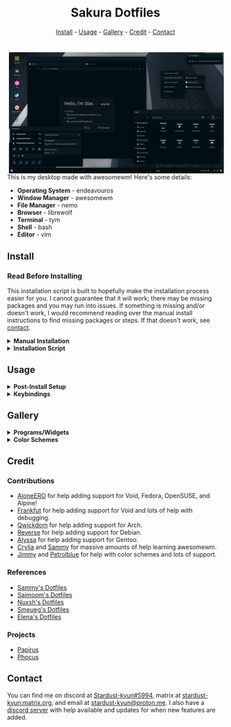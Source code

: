 <h1 align=center>Sakura Dotfiles</h1>

<div align="center">
<a href="#install">Install</a> - <a href="#usage">Usage</a> - <a href="#gallery">Gallery</a> - <a href="#credit">Credit</a> - <a href="#contact">Contact</a>
</div>

<h1></h1>

<img src="src/thumbnail.png" alt="img" align="right" width="500px">

This is my desktop made with awesomewm! Here's some details:

- **Operating System** - endeavouros
- **Window Manager** - awesomewm
- **File Manager** - nemo
- **Browser** - librewolf
- **Terminal** - tym
- **Shell** - bash
- **Editor** - vim

## Install

### Read Before Installing

This installation script is built to hopefully make the installation process easier for you. I cannot guarantee that it will work; there may be missing packages and you may run into issues. If something is missing and/or doesn't work, I would recommend reading over the manual install instructions to find missing packages or steps. If that doesn't work, see <a href="#contact">contact</a>.

<details>
<summary><b>Manual Installation</b></summary>

---

### Minimal Installation Packages

These packages use their names from the Arch repos and AUR. If you can't find them for your distribution, try using the source url from Arch repos.

- base-devel - utilities
- xorg - display server
    + xclip - clipboard
    + xorg-xprop - fetch dep
    + xsettingsd - reload gtk/icons
- pipewire - audio
- brightnessctl - brightness
    + inotify-tools - brightness widget dep
- awesome-git - window manager
- picom - compositor
- polkit-gnome - polkit
- xdg-user-dirs - generate home dirs
- maim - screenshot
- ttf-roboto - gtk font
- ttf-roboto-mono - mono font
- noto-fonts - general font support
- noto-fonts-cjk - cjk font support
- noto-fonts-emoji - emoji font support
- noto-fonts-extra - extra font support
- papirus-icon-theme - icon theme

### Utilities

- gvim - vim with clipboard
- librewolf - browser
- nemo - file manager
- gpicview - image viewer
- zathura - pdf viewer
- network-manager-applet - network applet
- cbatticon - battery applet
- blueman - bluetooth applet

### Setup

- copy contents of `home` to `~/`
- copy contents of `usr/share` to `/usr/share`
- copy contents of `usr/bin` to `/usr/bin`
- enable NetworkManager service (if network-manager-applet installed)
- update font cache `fc-cache -fv`
- update xrdb `xrdb ~/.Xresources`
- generate home dirs `xdg-user-dirs-update`
- make screenshots dir in `~/Pictures/Screenshots`

---

</details>

<details>
<summary><b>Installation Script</b></summary>

---

### Distro Installation

First, you'll need to install the distribution of your choice. Currently supported distros are Arch-based, Debian-based, Fedora-based, Gentoo-based, Void, OpenSUSE, and Alpine. It's recommended to install `xorg` and `pipewire` manually prior to running the script. You will need to install `git` to clone the repository.

Other distributions are not officially supported and may be added in the future.

### After System Installation

```
git clone https://github.com/stardust-kyun/dotfiles ~/dotfiles
cd ~/dotfiles
./install.sh

# Install with log
script -c ./install.sh ~/dotfiles-log.txt 
```

---

</details>

## Usage

<details>
<summary><b>Post-Install Setup</b></summary>

---

### Minimal Install Setup

Since the minimal install doesn't include many programs/utilities, you'll need to install some before rebooting. I recommend installing a terminal, browser, file manager, and text editor. 

### Configuration

The file `~/.config/awesome/rc.lua` contains configuration options for awesome's default commands:

| Configuration   | Description            | Default                                                                                                |
| --------------- | ---------------------- | ------------------------------------------------------------------------------------------------------ |
| `modkey`        | Modkey                 | `"Mod4"`                                                                                               |
| `batt`          | Battery Name           | `"BAT0"`                                                                                               |
| `passwd`        | Lockscreen Password    | `"awesomewm"`                                                                                          |
| `sessionlock`   | Lock on Session Start  | `true` (commented)                                                                                     |
| `terminal`      | Terminal               | `"tym"`                                                                                                |
| `browser`       | Web Browser            | `"librewolf"`                                                                                          |
| `files`         | File Manager           | `"nemo"`                                                                                               |
| `editor`        | Text Editor            | `"vim"`                                                                                                |
| `editorcmd`     | Editor Command         | `terminal .. " -e  \"" .. editor .. "\""`                                                              |
| `config`        | Config Editing Command | `terminal .. " -e \"" .. editor .. " " .. require("gears").filesystem.get_configuration_dir() .. "\""` |
| `lock`          | Lock Command           | `"awesome-client command 'lock()'"`                                                                    |
| `suspend`       | Suspend Command        | `"awesome-client command 'lock()' && systemctl suspend"`                                               |
| `exit`          | Exit Command           | `"awesome-client command 'awesome.quit()'"`                                                            |
| `shutdown`      | Shutdown Command       | `"systemctl poweroff"`                                                                                 |
| `reboot`        | Reboot Command         | `"systemctl reboot"`                                                                                   |
| `color`         | Color Scheme           | `require("color.sakura")`                                                                              |
| `font`          | Font                   | `"RobotoMono Bold 11"`                                                                                 |
| `fontalt`       | Alt Font               | `"RobotoMono Italic Bold 11"`                                                                          |
| `fonticon`      | Icon Font              | `"Material Icons 16"`                                                                                  |
| `titlecontrols` | Titlebar Controls      | `false`                                                                                                |
| `panelcontrols` | Panel Controls         | `true`                                                                                                 |
| `wallpaper`     | Wallpaper              | `os.getenv("HOME") .. "/Pictures/Wallpaper/Fog.png"` (commented)                                       |
| `shotdir`       | Reboot Command         | `"~/Pictures/Screenshots/"`                                                                            |

If your distribution uses `runit` instead of `systemd` you will need to set `shutdown` and `reboot` to `loginctl poweroff` and `loginctl reboot`, respectively. You must have `elogind` installed and enabled for this to work.

---

</details>

<details>
<summary><b>Keybindings</b></summary>

---

### Configuration

The file `~/.config/awesome/config/bind.lua` contains awesome's keybindings:

| Keybinding         | Description                   |
| ------------------ | ----------------------------- |
| `Mod+Shift+r`      | Restart Awesome               |
| `Mod+z`            | Next Layout                   |
| `Mod+Shift+z`      | Previous Layout               |
| `Mod+Tab`          | Focus Next Window             |
| `Mod+Shift+Tab`    | Focus Previous Window         |
| `Mod+Space`        | Show Menu                     |
| `Mod+d`            | Show Launcher                 |
| `Mod+Shift+d`      | Show Color Menu               |
| `Mod+Enter`        | Open a Terminal               |
| `Mod+p`            | Kill Picom                    |
| `Mod+Shift+p`      | Start Picom                   |
| `Mod+Delete`       | Full Screenshot               |
| `Mod+Ctrl+Delete`  | Delayed Screenshot            |
| `Mod+Shift+Delete` | Partial Screenshot            |
| `Mod+Space`        | Show Launcher                 |
| `Mod+1-6`          | Change Tag                    |
| `Mod+Ctrl+1-6`     | Move Client to Tag            |
| `Mod+Shift+1-6`    | Move Client to Tag and Follow |
| `Mod+c`            | Center Window                 |
| `Mod+f`            | Toggle Fullscreen             |
| `Mod+s`            | Toggle Floating               |
| `Mod+n`            | Minimize Window               |
| `Mod+m`            | Toggle Maximize               |
| `Mod+Shift+q`      | Close Window                  |

---

</details>

## Gallery

<details>
<summary><b>Programs/Widgets</b></summary>

### Terminal
![terminal](src/terminal.png)

### Graphical
![graphical](src/graphical.png)

### Widget
![widget](src/widget.png)

### Browser
![browser](src/browser.png)

### Lock Screen
![lockscreen](src/lockscreen.png)

</details>

<details>
<summary><b>Color Schemes</b></summary>

### Sakura
![terminal](src/sakura.png)

| Color      | Hexcode |
| ---------- | ------- |
| Background | #000f14 |
| Foreground | #a0a0b4 |
| Black      | #0a191e |
| White      | #a0a0b4 |
| Red        | #824655 |
| Green      | #468264 |
| Yellow     | #827d50 |
| Blue       | #326482 |
| Magenta    | #645078 |
| Cyan       | #327d7d |

### Bloom
![graphical](src/bloom.png)

| Color      | Hexcode |
| ---------- | ------- |
| Background | #fffaf5 |
| Foreground | #4b4646 |
| Black      | #4b4646 |
| White      | #ebe6e1 |
| Red        | #eb8c8c |
| Green      | #96e6a5 |
| Yellow     | #f0cd96 |
| Blue       | #9bb9f0 |
| Magenta    | #d7a0e6 |
| Cyan       | #a0e1d2 |

### Shore
![widget](src/shore.png)

| Color      | Hexcode |
| ---------- | ------- |
| Background | #19191e |
| Foreground | #9999a8 |
| Black      | #2b2b33 |
| White      | #9999a8 |
| Red        | #825a5a |
| Green      | #5a825a |
| Yellow     | #968264 |
| Blue       | #505a82 |
| Magenta    | #735a87 |
| Cyan       | #5a7387 |

### Wave
![browser](src/wave.png)

| Color      | Hexcode |
| ---------- | ------- |
| Background | #f0fafa |
| Foreground | #262626 |
| Black      | #404040 |
| White      | #dce6e6 |
| Red        | #e68383 |
| Green      | #a0e6af |
| Yellow     | #ffcd96 |
| Blue       | #83b4e6 |
| Magenta    | #e1aae1 |
| Cyan       | #8cd7d2 |

</details>

## Credit

### Contributions

- [AloneERO](https://gitlab.com/AloneER0) for help adding support for Void, Fedora, OpenSUSE, and Alpine!
- [Frankfut](https://github.com/frankfutlg) for help adding support for Void and lots of help with debugging.
- [Qwickdom](https://github.com/Qwickdom) for help adding support for Arch.
- [Reverse](https://github.com/Reversedc) for help adding support for Debian.
- [Alyssa](https://github.com/alyssa-sudo) for help adding support for Gentoo.
- [Crylia](https://github.com/Crylia) and [Sammy](https://github.com/TorchedSammy) for massive amounts of help learning awesomewm.
- [Jimmy](https://github.com/Jimmysit0) and [Petrolblue](https://github.com/petrolblue) for help with color schemes and lots of support.

### References

- [Sammy's Dotfiles](https://github.com/TorchedSammy/dotfiles)
- [Saimoom's Dotfiles](https://github.com/saimoomedits/dotfiles)
- [Nuxsh's Dotfiles](https://github.com/nuxshed/dotfiles)
- [Smeueg's Dotfiles](https://github.com/Smeueg/Dotfiles)
- [Elena's Dotfiles](https://github.com/elenapan/dotfiles)

### Projects

- [Papirus](https://github.com/PapirusDevelopmentTeam/papirus-icon-theme)
- [Phocus](https://github.com/phocus/gtk)

## Contact

You can find me on discord at [Stardust-kyun#5994](https://discord.com/users/417133059654156299), matrix at [stardust-kyun:matrix.org](https://matrix.to/#/@stardust-kyun:matrix.org), and email at [stardust-kyun@proton.me](mailto:stardust-kyun@proton.me). I also have a [discord server](https://discord.gg/38hQb6V8AW) with help available and updates for when new features are added.
